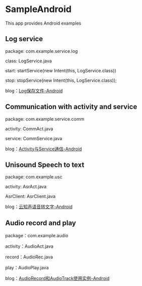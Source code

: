 
# SampleAndroid

This app provides Android examples

## Log service

package: com.example.service.log

class: LogService.java

start: startService(new Intent(this, LogService.class))

stop: stopService(new Intent(this, LogService.class));

blog：[Log保存文件-Android](http://yxmblog.com/android/2015/04/06/save-log-by-simple-way.html)

## Communication with activity and service

package: com.example.service.comm

activity: CommAct.java

service: CommService.java

blog：[Activity与Service通信-Android](http://yxmblog.com/android/2015/07/05/communication-with-activity-and-service.html)

## Unisound Speech to text

package: com.example.usc

activity: AsrAct.java

AsrClient: AsrClient.java

blog：[云知声语音转文字-Android](http://yxmblog.com/android/2015/07/04/unisound-speech-to-text.html)

## Audio record and play

package：com.example.audio

activity：AudioAct.java

record：AudioRec.java

play：AudioPlay.java

blog：[AudioRecord和AudioTrack使用实例-Android](http://yxmblog.com/android/2015/07/09/audio-record-and-play.html#2)

